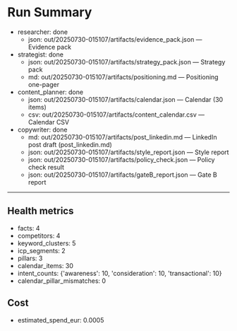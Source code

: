 # Run Summary

- researcher: done
  - json: out/20250730-015107/artifacts/evidence_pack.json — Evidence pack
- strategist: done
  - json: out/20250730-015107/artifacts/strategy_pack.json — Strategy pack
  - md: out/20250730-015107/artifacts/positioning.md — Positioning one-pager
- content_planner: done
  - json: out/20250730-015107/artifacts/calendar.json — Calendar (30 items)
  - csv: out/20250730-015107/artifacts/content_calendar.csv — Calendar CSV
- copywriter: done
  - md: out/20250730-015107/artifacts/post_linkedin.md — LinkedIn post draft (post_linkedin.md)
  - json: out/20250730-015107/artifacts/style_report.json — Style report
  - json: out/20250730-015107/artifacts/policy_check.json — Policy check result
  - json: out/20250730-015107/artifacts/gateB_report.json — Gate B report

---
## Health metrics
- facts: 4
- competitors: 4
- keyword_clusters: 5
- icp_segments: 2
- pillars: 3
- calendar_items: 30
- intent_counts: {'awareness': 10, 'consideration': 10, 'transactional': 10}
- calendar_pillar_mismatches: 0

## Cost
- estimated_spend_eur: 0.0005
